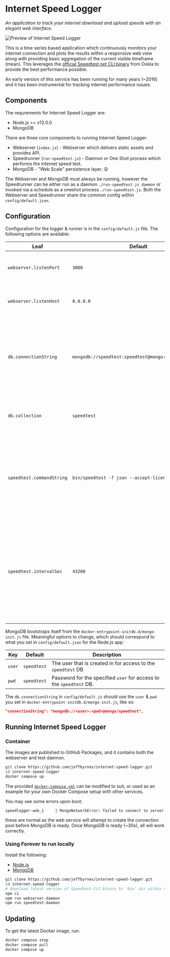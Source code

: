 # Internet Speed Logger

_An application to track your internet download and upload speeds with an elegant web interface._

![Preview of Internet Speed Logger](https://i.imgur.com/LhtHxpZ.gif)

This is a time series based application which continuously monitors your internet connection and plots the results within a responsive web view along with providing basic aggregation of the current visible timeframe (mean). This leverages the [official Speedtest.net CLI binary](https://www.speedtest.net/apps/cli) from Ookla to provide the best performance possible.

An early version of this service has been running for many years (~2016) and it has been instrumental for tracking internet performance issues.

## Components

The requrements for Internet Speed Logger are:

- Node.js >= v12.0.0
- MongoDB

There are three core components to running Internet Speed Logger:

- Webserver (`index.js`) - Webserver which delivers static assets and provides API.
- Speedrunner (`run-speedtest.js`) - Daemon or One Shot process which performs the internet speed test.
- MongoDB - "Web Scale" persistence layer. 😜

The Webserver and MongoDB must always be running, however the Speedrunner can be either run as a daemon `./run-speedtest.js daemon` or invoked via a schedule as a oneshot process `./run-speedtest.js`. Both the Webserver and Speedrunner share the common config within `config/default.json`.

## Configuration

Configuration for the logger & runner is in the `config/default.js` file. The following options are available:

| Leaf                      | Default                                               | Description                                                                                                                                                                    |
| ------------------------- | ----------------------------------------------------- | ------------------------------------------------------------------------------------------------------------------------------------------------------------------------------ |
| `webserver.listenPort`    | `3000`                                                | Port which the webserver will listen on                                                                                                                                        |
| `webserver.listenHost`    | `0.0.0.0`                                             | Host which the webserver will listen on                                                                                                                                        |
| `db.connectionString`     | `mongodb://speedtest:speedtest@mongo:27017/speedtest` | Connection string the connection for the backend MongoDB compliant database. See: [Connection String URI Format](https://docs.mongodb.com/manual/reference/connection-string/) |
| `db.collection`           | `speedtest`                                           | Collection to use within MongoDB compliant database.                                                                                                                           |
| `speedtest.commandString` | `bin/speedtest -f json --accept-license`              | Raw command to execute to perform speed test. Change this if you want it on a different path or specify a specific server.                                                     |
| `speedtest.intervalSec`   | `43200`                                               | Interval for which the speedtest will be run. This will be randomly skewed +/- 25% and limited to no less than 1800 (30 minutes) seconds between runs.                         |

MongoDB bootstraps itself from the `docker-entrypoint-initdb.d/mongo-init.js` file. Meaningful options to change, which should correspond to what you set in `config/default.json` for the Node.js app:

| Key    | Default     | Description                                                         |
| ------ | ----------- | ------------------------------------------------------------------- |
| `user` | `speedtest` | The user that is created in for access to the `speedtest` DB        |
| `pwd`  | `speedtest` | Password for the specified `user` for access to the `speedtest` DB. |

The `db.connectionString` in `config/default.js` should use the `user` & `pwd` you set in `docker-entrypoint-initdb.d/mongo-init.js`, like so:

```json
"connectionString": "mongodb://<user>:<pwd>@mongo/speedtest",
```

## Running Internet Speed Logger

### Container

The images are published to GitHub Packages, and it contains both the webserver and test daemon.

```bash
git clone https://github.com/jeffbyrnes/internet-speed-logger.git
cd internet-speed-logger
docker compose up
```

The provided [`docker-compose.yml`](docker-compose.yml) can be modified to suit, or used as an example for your own Docker Compose setup with other services.

You may see some errors upon boot:

```plain
speedlogger-web_1     | MongoNetworkError: failed to connect to server
```

these are normal as the web service will attempt to create the connection pool before MongoDB is ready. Once MongoDB is ready (~30s), all will work correctly.

### Using Forever to run locally

Install the following:

- [Node.js](https://nodejs.org/en/download/package-manager/)
- [MongoDB](https://docs.mongodb.com/manual/installation/)

```bash
git clone https://github.com/jeffbyrnes/internet-speed-logger.git
cd internet-speed-logger
# download latest version of Speedtest-CLI binary to `bin` dir within repo >>
npm ci
npm run webserver-daemon
npm run speedtest-daemon
```

## Updating

To get the latest Docker image, run:

```bash
docker compose stop
docker compose pull
docker compose up
```
